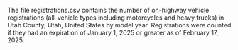 The file registrations.csv contains the number of on-highway vehicle registrations (all-vehicle types including motorcycles and heavy trucks) in Utah County, Utah, United States by model year.  Registrations were counted if they had an expiration of January 1, 2025 or greater as of February 17, 2025.  
